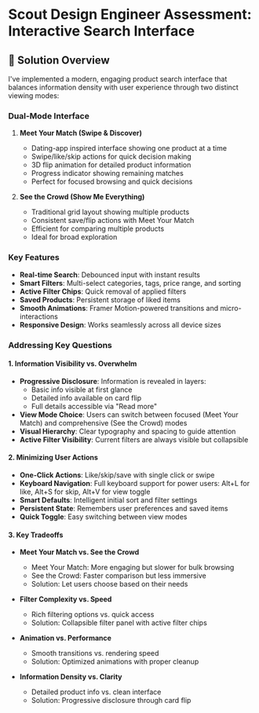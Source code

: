 # Scout Design Engineer Assessment: Interactive Search Interface

## 🎯 Solution Overview

I've implemented a modern, engaging product search interface that balances information density with user experience through two distinct viewing modes:

### Dual-Mode Interface
1. **Meet Your Match (Swipe & Discover)**
   - Dating-app inspired interface showing one product at a time
   - Swipe/like/skip actions for quick decision making
   - 3D flip animation for detailed product information
   - Progress indicator showing remaining matches
   - Perfect for focused browsing and quick decisions

2. **See the Crowd (Show Me Everything)**
   - Traditional grid layout showing multiple products
   - Consistent save/flip actions with Meet Your Match
   - Efficient for comparing multiple products
   - Ideal for broad exploration

### Key Features
- **Real-time Search**: Debounced input with instant results
- **Smart Filters**: Multi-select categories, tags, price range, and sorting
- **Active Filter Chips**: Quick removal of applied filters
- **Saved Products**: Persistent storage of liked items
- **Smooth Animations**: Framer Motion-powered transitions and micro-interactions
- **Responsive Design**: Works seamlessly across all device sizes

### Addressing Key Questions

#### 1. Information Visibility vs. Overwhelm
- **Progressive Disclosure**: Information is revealed in layers:
  - Basic info visible at first glance
  - Detailed info available on card flip
  - Full details accessible via "Read more"
- **View Mode Choice**: Users can switch between focused (Meet Your Match) and comprehensive (See the Crowd) modes
- **Visual Hierarchy**: Clear typography and spacing to guide attention
- **Active Filter Visibility**: Current filters are always visible but collapsible

#### 2. Minimizing User Actions
- **One-Click Actions**: Like/skip/save with single click or swipe
- **Keyboard Navigation**: Full keyboard support for power users: Alt+L for like, Alt+S for skip, Alt+V for view toggle
- **Smart Defaults**: Intelligent initial sort and filter settings
- **Persistent State**: Remembers user preferences and saved items
- **Quick Toggle**: Easy switching between view modes

#### 3. Key Tradeoffs
- **Meet Your Match vs. See the Crowd**
  - Meet Your Match: More engaging but slower for bulk browsing
  - See the Crowd: Faster comparison but less immersive
  - Solution: Let users choose based on their needs

- **Filter Complexity vs. Speed**
  - Rich filtering options vs. quick access
  - Solution: Collapsible filter panel with active filter chips

- **Animation vs. Performance**
  - Smooth transitions vs. rendering speed
  - Solution: Optimized animations with proper cleanup

- **Information Density vs. Clarity**
  - Detailed product info vs. clean interface
  - Solution: Progressive disclosure through card flip
